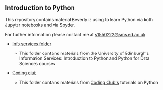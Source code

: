 ## Introduction to Python

This repository contains material Beverly is using to learn Python via both Jupyter notebooks and via Spyder. 

For further information please contact me at s1550222@sms.ed.ac.uk

- [Info services folder](info-svcs)
  - This folder contains materials from the University of Edinburgh's Information Services: Introduction to Python and Python for Data Sciences courses

- [Coding club](coding-club)
  - This folder contains materials from [Coding Club's](ourcodingclub.github.io) tutorials on Python 